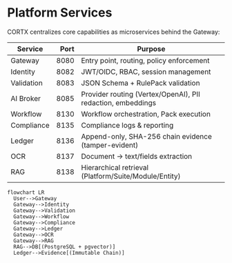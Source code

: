 # Platform Services

CORTX centralizes core capabilities as microservices behind the Gateway:

| Service | Port | Purpose |
|---|---:|---|
| Gateway | 8080 | Entry point, routing, policy enforcement |
| Identity | 8082 | JWT/OIDC, RBAC, session management |
| Validation | 8083 | JSON Schema + RulePack validation |
| AI Broker | 8085 | Provider routing (Vertex/OpenAI), PII redaction, embeddings |
| Workflow | 8130 | Workflow orchestration, Pack execution |
| Compliance | 8135 | Compliance logs & reporting |
| Ledger | 8136 | Append-only, SHA-256 chain evidence (tamper-evident) |
| OCR | 8137 | Document → text/fields extraction |
| RAG | 8138 | Hierarchical retrieval (Platform/Suite/Module/Entity) |

```mermaid
flowchart LR
  User-->Gateway
  Gateway-->Identity
  Gateway-->Validation
  Gateway-->Workflow
  Gateway-->Compliance
  Gateway-->Ledger
  Gateway-->OCR
  Gateway-->RAG
  RAG-->DB[(PostgreSQL + pgvector)]
  Ledger-->Evidence[(Immutable Chain)]
```
